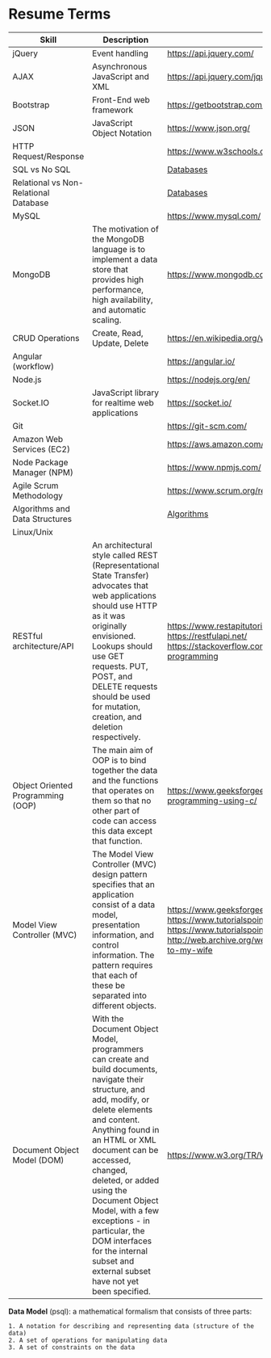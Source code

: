 # Resume Terms

| Skill                                 | Description                                                                                                                                                                                                                                                                                                                                                                                                      | Official Website                                                                                                                                                                                                                                                                           |
| ------------------------------------- | ---------------------------------------------------------------------------------------------------------------------------------------------------------------------------------------------------------------------------------------------------------------------------------------------------------------------------------------------------------------------------------------------------------------- | ------------------------------------------------------------------------------------------------------------------------------------------------------------------------------------------------------------------------------------------------------------------------------------------ |
| jQuery                                | Event handling                                                                                                                                                                                                                                                                                                                                                                                                   | https://api.jquery.com/                                                                                                                                                                                                                                                                    |
| AJAX                                  | Asynchronous JavaScript and XML                                                                                                                                                                                                                                                                                                                                                                                  | https://api.jquery.com/jquery.ajax/                                                                                                                                                                                                                                                        |
| Bootstrap                             | Front-End web framework                                                                                                                                                                                                                                                                                                                                                                                          | https://getbootstrap.com/                                                                                                                                                                                                                                                                  |
| JSON                                  | JavaScript Object Notation                                                                                                                                                                                                                                                                                                                                                                                       | https://www.json.org/                                                                                                                                                                                                                                                                      |
| HTTP Request/Response                 |                                                                                                                                                                                                                                                                                                                                                                                                                  | https://www.w3schools.com/tags/ref_httpmethods.asp                                                                                                                                                                                                                                         |
| SQL vs No SQL                         |                                                                                                                                                                                                                                                                                                                                                                                                                  | [Databases](Database.md)                                                                                                                                                                                                                                                                   |
| Relational vs Non-Relational Database |                                                                                                                                                                                                                                                                                                                                                                                                                  | [Databases](Database.md)                                                                                                                                                                                                                                                                   |
| MySQL                                 |                                                                                                                                                                                                                                                                                                                                                                                                                  | https://www.mysql.com/                                                                                                                                                                                                                                                                     |
| MongoDB                               | The motivation of the MongoDB language is to implement a data store that provides high performance, high availability, and automatic scaling.                                                                                                                                                                                                                                                                    | https://www.mongodb.com/                                                                                                                                                                                                                                                                   |
| CRUD Operations                       | Create, Read, Update, Delete                                                                                                                                                                                                                                                                                                                                                                                     | https://en.wikipedia.org/wiki/Create,_read,_update_and_delete                                                                                                                                                                                                                              |
| Angular (workflow)                    |                                                                                                                                                                                                                                                                                                                                                                                                                  | https://angular.io/                                                                                                                                                                                                                                                                        |
| Node.js                               |                                                                                                                                                                                                                                                                                                                                                                                                                  | https://nodejs.org/en/                                                                                                                                                                                                                                                                     |
| Socket.&#8203;IO                      | JavaScript library for realtime web applications                                                                                                                                                                                                                                                                                                                                                                 | https://socket.io/                                                                                                                                                                                                                                                                         |
| Git                                   |                                                                                                                                                                                                                                                                                                                                                                                                                  | https://git-scm.com/                                                                                                                                                                                                                                                                       |
| Amazon Web Services (EC2)             |                                                                                                                                                                                                                                                                                                                                                                                                                  | https://aws.amazon.com/                                                                                                                                                                                                                                                                    |
| Node Package Manager (NPM)            |                                                                                                                                                                                                                                                                                                                                                                                                                  | https://www.npmjs.com/                                                                                                                                                                                                                                                                     |
| Agile Scrum Methodology               |                                                                                                                                                                                                                                                                                                                                                                                                                  | https://www.scrum.org/resources/what-is-scrum                                                                                                                                                                                                                                              |
| Algorithms and Data Structures        |                                                                                                                                                                                                                                                                                                                                                                                                                  | [Algorithms](Algorithms.md)                                                                                                                                                                                                                                                                |
| Linux/Unix                            |
| RESTful architecture/API              | An architectural style called REST (Representational State Transfer) advocates that web applications should use HTTP as it was originally envisioned. Lookups should use GET requests. PUT, POST, and DELETE requests should be used for mutation, creation, and deletion respectively.                                                                                                                          | https://www.restapitutorial.com/<br>https://restfulapi.net/<br>https://stackoverflow.com/questions/671118/what-exactly-is-restful-programming                                                                                                                                              |
| Object Oriented Programming (OOP)     | The main aim of OOP is to bind together the data and the functions that operates on them so that no other part of code can access this data except that function.                                                                                                                                                                                                                                                | https://www.geeksforgeeks.org/basic-concepts-of-object-oriented-programming-using-c/                                                                                                                                                                                                       |
| Model View Controller (MVC)           | The Model View Controller (MVC) design pattern specifies that an application consist of a data model, presentation information, and control information. The pattern requires that each of these be separated into different objects.                                                                                                                                                                            | https://www.geeksforgeeks.org/mvc-design-pattern/<br>https://www.tutorialspoint.com/design_pattern/mvc_pattern.htm<br>https://www.tutorialspoint.com/mvc_framework/mvc_framework_introduction.htm<br>http://web.archive.org/web/20130116005443/http://tomayko.com/writings/rest-to-my-wife |
| Document Object Model (DOM)           | With the Document Object Model, programmers can create and build documents, navigate their structure, and add, modify, or delete elements and content. Anything found in an HTML or XML document can be accessed, changed, deleted, or added using the Document Object Model, with a few exceptions - in particular, the DOM interfaces for the internal subset and external subset have not yet been specified. | https://www.w3.org/TR/WD-DOM/introduction.html                                                                                                                                                                                                                                             |

__Data Model__ (psql): a mathematical formalism that consists of three parts:  

    1. A notation for describing and representing data (structure of the data)  
    2. A set of operations for manipulating data  
    3. A set of constraints on the data
